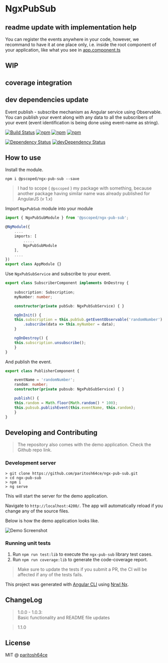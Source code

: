 # NgxPubSub

## readme update with implementation help
You can register the events anywhere in your code, however, we recommand to have it at one place only,
i.e. inside the root component of your application, like what you see in [app.component.ts]()

## WIP
## coverage integration
## dev dependencies update

Event publish - subscribe mechanism as Angular service using Observable. You can publish your event along with any data to all the subscribers of your event (event identification is being done using event-name as string).

[![Build Status](https://travis-ci.com/paritosh64ce/ngx-pub-sub.svg?branch=master)](https://travis-ci.com/paritosh64ce/ngx-pub-sub)
[![npm](https://img.shields.io/npm/v/@pscoped/ngx-pub-sub.svg)](https://www.npmjs.com/package/@pscoped/ngx-pub-sub)
[![npm](https://img.shields.io/npm/dt/@pscoped/ngx-pub-sub.svg)](https://www.npmjs.com/package/@pscoped/ngx-pub-sub)
[![npm](https://img.shields.io/github/license/paritosh64ce/ngx-pub-sub.svg)](https://github.com/paritosh64ce/ngx-pub-sub/blob/master/LICENSE)


[![Dependency Status](https://img.shields.io/david/paritosh64ce/ngx-pub-sub.svg)](https://david-dm.org/paritosh64ce/ngx-pub-sub.svg)
[![devDependency Status](https://img.shields.io/david/dev/paritosh64ce/ngx-pub-sub.svg)](https://david-dm.org/paritosh64ce/ngx-pub-sub.svg#info=devDependencies)


## How to use

Install the module.

    npm i @pscoped/ngx-pub-sub --save

> I had to scope ( `@pscoped` ) my package with something, because another package having similar name was already published for AngularJS (v 1.x)

Import `NgxPubSub` module into your module

```typescript
import { NgxPubSubModule } from '@pscoped/ngx-pub-sub';

@NgModule({
    ....
    imports: [
        .....
        NgxPubSubModule
    ],
    ....
})
export class AppModule {}
```

Use `NgxPubSubService` and subscribe to your event.

```typescript
export class SubscriberComponent implements OnDestroy {
    
    subscription: Subscription;
    myNumber: number;

    constructor(private pubSub: NgxPubSubService) { }

    ngOnInit() {
    this.subscription = this.pubSub.getEventObservable('randomNumber')
        .subscribe(data => this.myNumber = data);
    }

    ngOnDestroy() {
    this.subscription.unsubscribe();
    }
}
```

And publish the event.

```typescript
export class PublisherComponent {

    eventName = 'randomNumber';
    random: number;
    constructor(private pubsub: NgxPubSubService) { }

    publish() {
    this.random = Math.floor(Math.random() * 100);
    this.pubsub.publishEvent(this.eventName, this.random);
    }
}
```



## Developing and Contributing
> The repository also comes with the demo application. Check the Github repo link.

### Development server

```console
> git clone https://github.com/paritosh64ce/ngx-pub-sub.git
> cd ngx-pub-sub
> npm i
> ng serve
```

This will start the server for the demo application.

Navigate to `http://localhost:4200/`. The app will automatically reload if you change any of the source files.

Below is how the demo application looks like.

![Demo Screenshot](https://raw.githubusercontent.com/paritosh64ce/ngx-pub-sub/master/apps/test-app/src/assets/demo-img.gif "ngx-pub-sub demo screenshot")


### Running unit tests

1. Run `npm run test:lib` to execute the `ngx-pub-sub` library test cases.
2. Run `npm run coverage:lib` to generate the code-coverage report.


> Make sure to update the tests if you submit a PR, the CI will be affected if any of the tests fails.

This project was generated with [Angular CLI](https://github.com/angular/angular-cli) using [Nrwl Nx](https://nrwl.io/nx).


## ChangeLog

>1.0.0 - 1.0.3:  
>Basic functionality and README file updates

>1.1.0

## License

MIT @ [paritosh64ce](https://github.com/paritosh64ce)